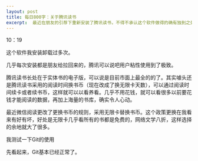 ```yaml
---
layout: post
title: 每日800字：关于腾讯读书
excerpt:  最近在朋友的引荐下重新安装了腾讯读书，不得不承认这个软件做得的确有独到之处。
---
```


10：19

这个软件我安装卸载过多次。

几乎每次安装都是朋友给拉回来的，腾讯可以说吧用户粘性使用到了极致。

腾讯读书长处在于实体书的电子版，可以说是目前市面上最全的的了。其实噱头还是腾讯读书采用的阅读时间换书币（现在改成了换无限卡天数），可以通过阅读时间续卡或者续书币，这样就可以以看养看。几乎不用花钱，就可以看很多以前要花钱才能阅读的数据，再加上海量的书库，确实令人心动。

最近微信阅读更改了更换书币的规则，采用无限卡替换书币。这个政策更换在我看来有好有坏，好处是无限卡几乎看所有的书都是免费的，网络文学八折，这样选择的余地就大了很多。

我测试一下Git的使用

先看起来，Git基本已经正常了。


